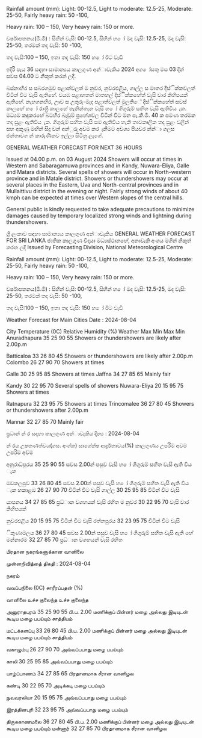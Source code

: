 Rainfall amount (mm): Light: 00-12.5, Light to moderate: 12.5-25, Moderate: 25-50, Fairly heavy rain: 50 -100,

Heavy rain: 100 – 150, Very heavy rain: 150 or more.

වර්ෂාපතනය(මි.මී) : සිහින් වැසි: 00-12.5, සිහින් හ ෝ මද වැසි: 12.5-25, මද වැසි: 25-50, තරමක් තද වැසි: 50 -100,

තද වැසි:100 – 150, ඉතා තද වැසි: 150 හ ෝ ඊට වැඩි

ඉදිරි පැය 36 සඳහා සාමාන්‍යය කාලගුණ අන්‍ාවැකිය 2024 අග ෝසතු මස 03 දින්‍ සවස 04.00 ට නිකුත් කරන්‍ ලදි.

බස්නාහිර ස සබරගමුව පළාත්වලත් ම නුවර, නුවරඑළිය, ගාල්ල ස මාතර දිස්ික්කවලත් විටින් විට වැසි ඇතිහේ. වයඹ පළාහතත් මාතහල් දිස්ික්කහේත් වැසි වාර කිහිපයක් ඇතිහේ. නැහගනහිර, ඌව ස උතුරු-මැද පළාත්වලත් මුලතිේ දිස්ික්කහේත් සවස් කාලහේ හ ෝ රාත්‍රී කාලහේ තැනින්තැන වැසි හ ෝ ගිගුරුම් සහිත වැසි ඇතිවිය ැක. මධ්‍යම කඳුකරහේ බටහිර බැවුම් ප්‍රහේශවල විටින් විට මන පැ.කි.මී. 40 ක පමණ තරමක තද සුළං ඇතිවිය ැක. ගිගුරුම් සහිත වැසි සම ඇතිවිය හැකි තාවකාලික තද සුළං වලින් සහ අකුණු මඟින් සිදු වන්‍ අන්‍ුරු අවම කර ැනීමට අවශ්‍ය පියවර න්න්‍ා ගලස ජන්‍තාවග න් කාරුණිකව ඉල්ලා සිටිනු ලැගේ.

GENERAL WEATHER FORECAST FOR NEXT 36 HOURS

Issued at 04.00 p.m. on 03 August 2024 Showers will occur at times in Western and Sabaragamuwa provinces and in Kandy, Nuwara-Eliya, Galle and Matara districts. Several spells of showers will occur in North-western province and in Matale district. Showers or thundershowers may occur at several places in the Eastern, Uva and North-central provinces and in Mullaittivu district in the evening or night. Fairly strong winds of about 40 kmph can be expected at times over Western slopes of the central hills.

General public is kindly requested to take adequate precautions to minimize damages caused by temporary localized strong winds and lightning during thundershowers.

ශ්‍රී ලංකාව සඳහා සාමාන්‍යය කාලගුණ අන්‍ාවැකිය GENERAL WEATHER FORECAST FOR SRI LANKA ජාතික කාලගුණ විදයා මධ්‍යස්ථානහේ, අනාවැකි අංශය මගින් නිකුත් කරන ලදි Issued by Forecasting Division, National Meteorological Centre

Rainfall amount (mm): Light: 00-12.5, Light to moderate: 12.5-25, Moderate: 25-50, Fairly heavy rain: 50 -100,

Heavy rain: 100 – 150, Very heavy rain: 150 or more.

වර්ෂාපතනය(මි.මී) : සිහින් වැසි: 00-12.5, සිහින් හ ෝ මද වැසි: 12.5-25, මද වැසි: 25-50, තරමක් තද වැසි: 50 -100,

තද වැසි:100 – 150, ඉතා තද වැසි: 150 හ ෝ ඊට වැඩි

Weather Forecast for Main Cities Date : 2024-08-04

City Temperature (0C) Relative Humidity (%) Weather Max Min Max Min Anuradhapura 35 25 90 55 Showers or thundershowers are likely after 2.00p.m

Batticaloa 33 26 80 45 Showers or thundershowers are likely after 2.00p.m Colombo 26 27 90 70 Showers at times

Galle 30 25 95 85 Showers at times Jaffna 34 27 85 65 Mainly fair

Kandy 30 22 95 70 Several spells of showers Nuwara-Eliya 20 15 95 75 Showers at times

Ratnapura 32 23 95 75 Showers at times Trincomalee 36 27 80 45 Showers or thundershowers after 2.00p.m

Mannar 32 27 85 70 Mainly fair

ප්‍රධාන්‍ න්‍ ර සදහා කාලගුණ අන්‍ාවැකිය දින්‍ය : 2024-08-04

න්‍ රය උෂතණත්වය(ගස. අංශ්‍ක) සාගේක්ෂ ආර්ද්‍රතාවය(%) කාලගුණය උපරිම අවම උපරිම අවම

අනුරාධ්‍පුරය 35 25 90 55 සවස 2.00න් පසුව වැසි හ ෝ ගිගුරුම් සහිත වැසි ඇති විය ැක

මඩකලපුව 33 26 80 45 සවස 2.00න් පසුව වැසි හ ෝ ගිගුරුම් සහිත වැසි ඇති විය ැක හකාළඹ 26 27 90 70 විටින් විට වැසි ගාල්ල 30 25 95 85 විටින් විට වැසි

යාපනය 34 27 85 65 ප්‍රධ්‍ාන වශහයන් වැසි රහිත ම නුවර 30 22 95 70 වැසි වාර කිහිපයක්

නුවරඑළිය 20 15 95 75 විටින් විට වැසි රත්නපුරය 32 23 95 75 විටින් විට වැසි

ිකුණාමලය 36 27 80 45 සවස 2.00න් පසුව වැසි හ ෝ ගිගුරුම් සහිත වැසි ඇති හේ මන්නාරම 32 27 85 70 ප්‍රධ්‍ාන වශහයන් වැසි රහිත

பிரதான நகரங்களுக்கான வானிலை

முன்னறிவித்தை் திகதி : 2024-08-04

நகரம்

வவப்பநிலை (0C) சாரீரப்பதன் (%)

வானிலை உச்ச குலைந்த உச்ச குலைந்த

அனுராதபுரம் 35 25 90 55 பி.ப. 2.00 மணிக்குப் பின்னர் மழை அல்லது இடியுடன் கூடிய மழை பபய்யும் சாத்தியம்

மட்டக்களப்பு 33 26 80 45 பி.ப. 2.00 மணிக்குப் பின்னர் மழை அல்லது இடியுடன் கூடிய மழை பபய்யும் சாத்தியம்

வகாழும்பு 26 27 90 70 அவ்வப்பபாது மழை பபய்யும்

காலி 30 25 95 85 அவ்வப்பபாது மழை பபய்யும்

யாழ்ப்பாணம் 34 27 85 65 பிரதானமாக சீரான வானிழல

கண்டி 30 22 95 70 அடிக்கடி மழை பபய்யும்

நுவவரலியா 20 15 95 75 அவ்வப்பபாது மழை பபய்யும்

இரத்தினபுரி 32 23 95 75 அவ்வப்பபாது மழை பபய்யும்

திருககாணமலை 36 27 80 45 பி.ப. 2.00 மணிக்குப் பின்னர் மழை அல்லது இடியுடன் கூடிய மழை பபய்யும் மன்னார் 32 27 85 70 பிரதானமாக சீரான வானிழல